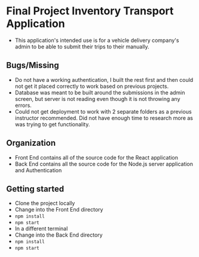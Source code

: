 # Final Project Inventory Transport Application

- This application's intended use is for a vehicle delivery company's admin to be able to submit their trips to their manually.

## Bugs/Missing

- Do not have a working authentication, I built the rest first and then could not get it placed correctly to work based on previous projects.
- Database was meant to be built around the submissions in the admin screen, but server is not reading even though it is not throwing any errors.
- Could not get deployment to work with 2 separate folders as a previous instructor recommended. Did not have enough time to research more as was trying to get functionality.

## Organization
- Front End contains all of the source code for the React application
- Back End contains all the source code for the Node.js server application and Authentication


## Getting started
- Clone the project locally
- Change into the Front End directory
- `npm install`
- `npm start`
- In a different terminal
- Change into the Back End directory
- `npm install`
- `npm start`
